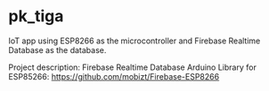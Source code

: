 # pk_tiga

IoT app using ESP8266 as the microcontroller and Firebase Realtime Database as the database.

Project description: 
Firebase Realtime Database Arduino Library for ESP85266: https://github.com/mobizt/Firebase-ESP8266

